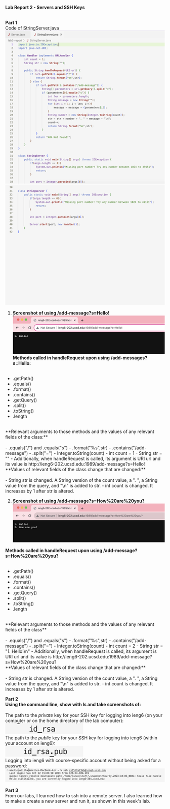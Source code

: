 **Lab Report 2 - Servers and SSH Keys** <br /> <br />

**Part 1** <br />
Code of StringServer.java <br />
![Image](stringserver1.png) <br />
![Image](stringserver2.png) <br />

1) **Screenshot of using /add-message?s=Hello!** <br />
![Image](add-message1.png) <br />
**Methods called in handleRequest upon using /add-messages?s=Hello:** <br /> <br />
- .getPath()
- .equals()
- .format()
- .contains()
- .getQuery()
- .split()
- .toString()
- .length
<br />
**Relevant arguments to those methods and the values of any relevant fields of the class:** <br /> <br />
- .equals("/") and .equals("s")
- .format("%s",str)
- .contains("/add-message")
- .split("=")
- Integer.toString(count)
- int count = 1
- String str = ""
- Additionally, when handleRequest is called, its argument is URI url and its value is http://ieng6-202.ucsd.edu:1989/add-message?s=Hello!
<br />
**Values of relevant fields of the class change that are changed:** <br /> <br />
- String str is changed. A String version of the count value, a ". ", a String value from the query, and "\n" is added to str.
- int count is changed. It increases by 1 after str is altered.
<br />

2) **Screenshot of using /add-message?s=How%20are%20you?** <br />
![Image](add-message2.png) <br />

**Methods called in handleRequest upon using /add-message?s=How%20are%20you?** <br /> <br />
- .getPath()
- .equals()
- .format()
- .contains()
- .getQuery()
- .split()
- .toString()
- .length
<br />
**Relevant arguments to those methods and the values of any relevant fields of the class** <br /> <br />
- .equals("/") and .equals("s")
- .format("%s",str)
- .contains("/add-message")
- .split("=")
- Integer.toString(count)
- int count = 2
- String str = "1. Hello!\n"
- Additionally, when handleRequest is called, its argument is URI url and its value is http://ieng6-202.ucsd.edu:1989/add-message?s=How%20are%20you?
<br />
**Values of relevant fields of the class change that are changed:** <br /> <br />
- String str is changed. A String version of the count value, a ". ", a String value from the query, and "\n" is added to str.
- int count is changed. It increases by 1 after str is altered.
<br />

**Part 2** <br />
**Using the command line, show with ls and take screenshots of:** <br />
<br />
The path to the _private_ key for your SSH key for logging into ieng6 (on your computer or on the home directory of the lab computer): <br />
![Image](ssh-private.png) <br />
The path to the _public_ key for your SSH key for logging into ieng6 (within your account on ieng6): <br />
![Image](ssh-public.png) <br />
Logging into ieng6 with course-specific account without being asked for a password: <br />
![Image](terminal-interaction.png)

**Part 3** <br />
From our labs, I learned how to ssh into a remote server. I also learned how to make a create a new server and run it, as shown in this week's lab. 

